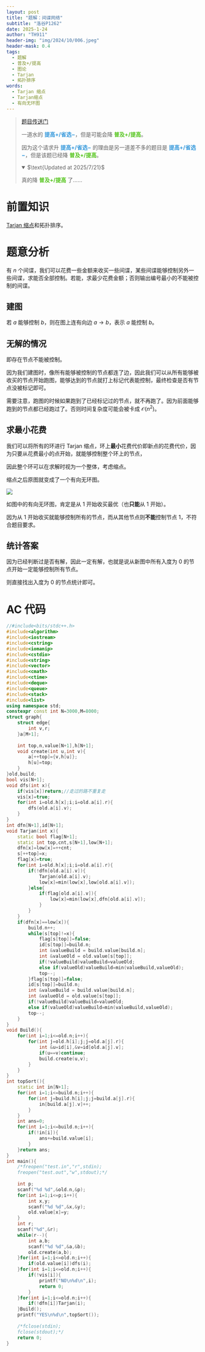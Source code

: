 ```yaml
---
layout: post
title: "题解：间谍网络"
subtitle: "洛谷P1262"
date: 2025-1-24
author: "TH911"
header-img: "img/2024/10/006.jpeg"
header-mask: 0.4
tags:
  - 题解
  - 普及+/提高
  - 图论
  - Tarjan
  - 拓扑排序
words:
  - Tarjan 缩点
  - Tarjan缩点
  - 有向无环图
---
```


> [题目传送门](https://www.luogu.com.cn/problem/P1262)
>
> 一道水的 <span style="color:rgb(52, 152, 219);"><b>提高+/省选−</b></span>，但是可能会降 <span style="color:rgb(82, 196, 26);"><b>普及+/提高</b></span>。
>
> 因为这个请求升 <span style="color:rgb(52, 152, 219);"><b>提高+/省选−</b></span> 的理由是另一道差不多的题目是 <span style="color:rgb(52, 152, 219);"><b>提高+/省选−</b></span>，但是该题已经降 <span style="color:rgb(82, 196, 26);"><b>普及+/提高</b></span>。
>
> <details class="info" open>
>     <summary>$\text{Updated at 2025/7/21}$</summary>
>     <p>
>         真的降 <span style="color:rgb(82, 196, 26);"><b>普及+/提高</b></span> 了……
>     </p>
> </details>

# 前置知识

[Tarjan 缩点](/2025/01/23/1/)和拓扑排序。

# 题意分析

有 $n$ 个间谍，我们可以花费一些金额来收买一些间谍，某些间谍能够控制另外一些间谍，求能否全部控制。若能，求最少花费金额；否则输出编号最小的不能被控制的间谍。

## 建图

若 $a$ 能够控制 $b$，则在图上连有向边 $a\to b$，表示 $a$ 能控制 $b$。

## 无解的情况

即存在节点不能被控制。

因为我们建图时，像所有能够被控制的节点都连了边，因此我们可以从所有能够被收买的节点开始跑图，能够达到的节点就打上标记代表能控制，最终检查是否有节点没被标记即可。

需要注意，跑图的时候如果跑到了已经标记过的节点，就不再跑了。因为前面能够跑到的节点都已经跑过了。否则时间复杂度可能会被卡成 $\mathcal O\left(n^2\right)$。

## 求最小花费

我们可以将所有的环进行 Tarjan 缩点，环上**最小**花费代价即新点的花费代价，因为只要从花费最小的点开始，就能够控制整个环上的节点，

因此整个环可以在求解时视为一个整体，考虑缩点。

缩点之后原图就变成了一个有向无环图。

![](/img/2025/01/037.png)

如图中的有向无环图，肯定是从 $1$ 开始收买最优（也**只能**从 $1$ 开始）。

因为从 $1$ 开始收买就能够控制所有的节点，而从其他节点则**不能**控制节点 $1$，不符合题目要求。

## 统计答案

因为已经判断过是否有解，因此一定有解，也就是说从新图中所有入度为 $0$ 的节点开始一定能够控制所有节点。

则直接找出入度为 $0$ 的节点统计即可。

# AC 代码

```cpp
//#include<bits/stdc++.h>
#include<algorithm>
#include<iostream>
#include<cstring>
#include<iomanip>
#include<cstdio>
#include<string>
#include<vector>
#include<cmath>
#include<ctime>
#include<deque>
#include<queue>
#include<stack>
#include<list>
using namespace std;
constexpr const int N=3000,M=8000;
struct graph{
	struct edge{
		int v,r;
	}a[M+1];
	
	int top,n,value[N+1],h[N+1];
	void create(int u,int v){
		a[++top]={v,h[u]};
		h[u]=top;
	}
}old,build;
bool vis[N+1];
void dfs(int x){
	if(vis[x])return;//走过的路不重复走
	vis[x]=true;
	for(int i=old.h[x];i;i=old.a[i].r){
		dfs(old.a[i].v);
	}
}
int dfn[N+1],id[N+1];
void Tarjan(int x){
	static bool flag[N+1];
	static int top,cnt,s[N+1],low[N+1];
	dfn[x]=low[x]=++cnt;
	s[++top]=x;
	flag[x]=true;
	for(int i=old.h[x];i;i=old.a[i].r){
		if(!dfn[old.a[i].v]){
			Tarjan(old.a[i].v);
			low[x]=min(low[x],low[old.a[i].v]);
		}else{
			if(flag[old.a[i].v]){
				low[x]=min(low[x],dfn[old.a[i].v]);
			}
		}
	}
	if(dfn[x]==low[x]){
		build.n++;
		while(s[top]!=x){
			flag[s[top]]=false;
			id[s[top]]=build.n;
			int &valueBuild = build.value[build.n];
			int &valueOld = old.value[s[top]];
			if(!valueBuild)valueBuild=valueOld;
			else if(valueOld)valueBuild=min(valueBuild,valueOld);
			top--;
		}flag[s[top]]=false;
		id[s[top]]=build.n;
		int &valueBuild = build.value[build.n];
		int &valueOld = old.value[s[top]];
		if(!valueBuild)valueBuild=valueOld;
		else if(valueOld)valueBuild=min(valueBuild,valueOld);
		top--;
	}
}
void Build(){
	for(int i=1;i<=old.n;i++){
		for(int j=old.h[i];j;j=old.a[j].r){
			int &u=id[i],&v=id[old.a[j].v];
			if(u==v)continue;
			build.create(u,v);
		}
	}
}
int topSort(){
	static int in[N+1];
	for(int i=1;i<=build.n;i++){
		for(int j=build.h[i];j;j=build.a[j].r){
			in[build.a[j].v]++;
		}
	}
	int ans=0;
	for(int i=1;i<=build.n;i++){
		if(!in[i]){
			ans+=build.value[i];
		}
	}return ans;
}
int main(){
	/*freopen("test.in","r",stdin);
	freopen("test.out","w",stdout);*/
	
	int p;
	scanf("%d %d",&old.n,&p);
	for(int i=1;i<=p;i++){
		int x,y;
		scanf("%d %d",&x,&y);
		old.value[x]=y;
	}
	int r;
	scanf("%d",&r);
	while(r--){
		int a,b;
		scanf("%d %d",&a,&b);
		old.create(a,b);
	}for(int i=1;i<=old.n;i++){
		if(old.value[i])dfs(i);
	}for(int i=1;i<=old.n;i++){
		if(!vis[i]){
			printf("NO\n%d\n",i);
			return 0;
		}
	}for(int i=1;i<=old.n;i++){
		if(!dfn[i])Tarjan(i);
	}Build();
	printf("YES\n%d\n",topSort());
	
	/*fclose(stdin);
	fclose(stdout);*/
	return 0;
}
```

